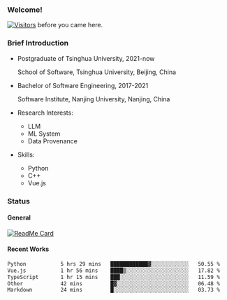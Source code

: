 ### Welcome!

[![Visitors](https://visitor-badge.laobi.icu/badge?page_id=HermitSun.HermitSun)]() before you came here.

### Brief Introduction

- Postgraduate of Tsinghua University, 2021-now
  
  School of Software, Tsinghua University, Beijing, China

- Bachelor of Software Engineering, 2017-2021
  
  Software Institute, Nanjing University, Nanjing, China

- Research Interests:
  - LLM
  - ML System
  - Data Provenance

- Skills:
  - Python
  - C++
  - Vue.js

### Status

#### General

[![ReadMe Card](https://github-readme-stats.hermitsun.vercel.app/api?username=HermitSun&count_private=true&show_icons=true)]()

#### Recent Works

<!--START_SECTION:waka-->

```txt
Python           5 hrs 29 mins   ████████████▓░░░░░░░░░░░░   50.55 %
Vue.js           1 hr 56 mins    ████▒░░░░░░░░░░░░░░░░░░░░   17.82 %
TypeScript       1 hr 15 mins    ███░░░░░░░░░░░░░░░░░░░░░░   11.59 %
Other            42 mins         █▓░░░░░░░░░░░░░░░░░░░░░░░   06.48 %
Markdown         24 mins         █░░░░░░░░░░░░░░░░░░░░░░░░   03.73 %
```

<!--END_SECTION:waka-->
